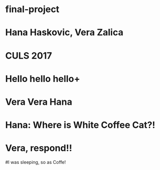 # final-project
# Hana Haskovic, Vera Zalica
# CULS 2017
# Hello hello hello+
# Vera Vera Hana

# Hana: Where is White Coffee Cat?!
# Vera, respond!!
#I was sleeping, so as Coffe!
